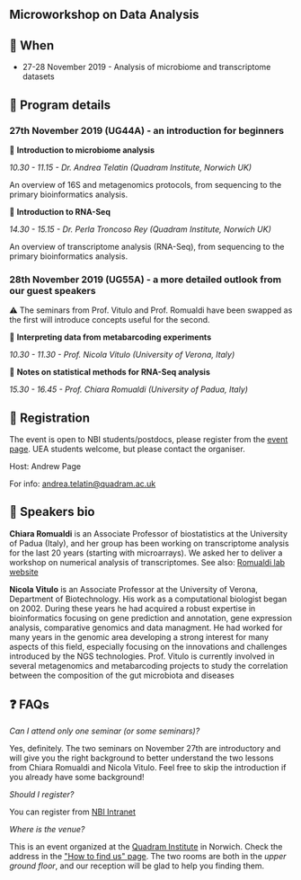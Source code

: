 ## Microworkshop on Data Analysis



## :calendar: When
 * 27-28 November 2019 - Analysis of microbiome and transcriptome datasets

## :page_with_curl: Program details 

### 27th November 2019 (UG44A) - an introduction for beginners

:small_blue_diamond: **Introduction to microbiome analysis**
 
_10.30 - 11.15 - Dr. Andrea Telatin (Quadram Institute, Norwich UK)_

An overview of 16S and metagenomics protocols, from sequencing to the primary bioinformatics analysis.

:small_blue_diamond: **Introduction to RNA-Seq**

_14.30 - 15.15 - Dr. Perla Troncoso Rey (Quadram Institute, Norwich UK)_
 
An overview of transcriptome analysis (RNA-Seq), from sequencing to the primary bioinformatics analysis.
 
### 28th November 2019  (UG55A) - a more detailed outlook from our guest speakers

:warning: The seminars from Prof. Vitulo and Prof. Romualdi have been swapped as the first will introduce concepts useful for the second.

:small_blue_diamond: **Interpreting data from metabarcoding experiments**

_10.30 - 11.30 - Prof. Nicola Vitulo (University of Verona, Italy)_
 

:small_blue_diamond:  **Notes on statistical methods for RNA-Seq analysis**


_15.30 - 16.45  - Prof. Chiara Romualdi (University of Padua, Italy)_
 

## :e-mail: Registration
The event is open to NBI students/postdocs, please register from the [event page](https://intranet.nbi.ac.uk/infoserv/cgi-bin/calendar/default.asp?id=60789). UEA students welcome, but please contact the organiser.

Host: Andrew Page

For info: andrea.telatin@quadram.ac.uk

## :bust_in_silhouette: Speakers bio

**Chiara Romualdi** is an Associate Professor of biostatistics at the University of Padua (Italy), and her group has been working on transcriptome analysis for the last 20 years (starting with microarrays). We asked her to deliver a workshop on numerical analysis of transcriptomes. See also: [Romualdi lab website](http://romualdi.bio.unipd.it/)

**Nicola Vitulo** is an Associate Professor at the University of Verona, Department of Biotechnology. His work as a computational biologist began on 2002. During these years he had acquired a robust expertise in bioinformatics focusing on gene prediction and annotation, gene expression analysis, comparative genomics and data managment. He had worked for many years in the genomic area developing a strong interest for many aspects of this field, especially focusing on the innovations and challenges introduced by the NGS technologies.
Prof. Vitulo is currently involved in several metagenomics and metabarcoding projects to study the correlation between the composition of the gut microbiota and diseases

## :question: FAQs

_Can I attend only one seminar (or some seminars)?_

Yes, definitely. The two seminars on November 27th are introductory and will give you the right background to better understand the two lessons from Chiara Romualdi and Nicola Vitulo. Feel free to skip the introduction if you already have some background!

_Should I register?_

You can register from [NBI Intranet](https://intranet.nbi.ac.uk/infoserv/cgi-bin/calendar/default.asp?id=60789)

_Where is the venue?_

This is an event organized at the [Quadram Institute](https://quadram.ac.uk) in Norwich. Check the address in the ["How to find us" page](https://quadram.ac.uk/about/how-to-find-us/). The two rooms are both in the _upper ground floor_, and our reception will be glad to help you finding them.
